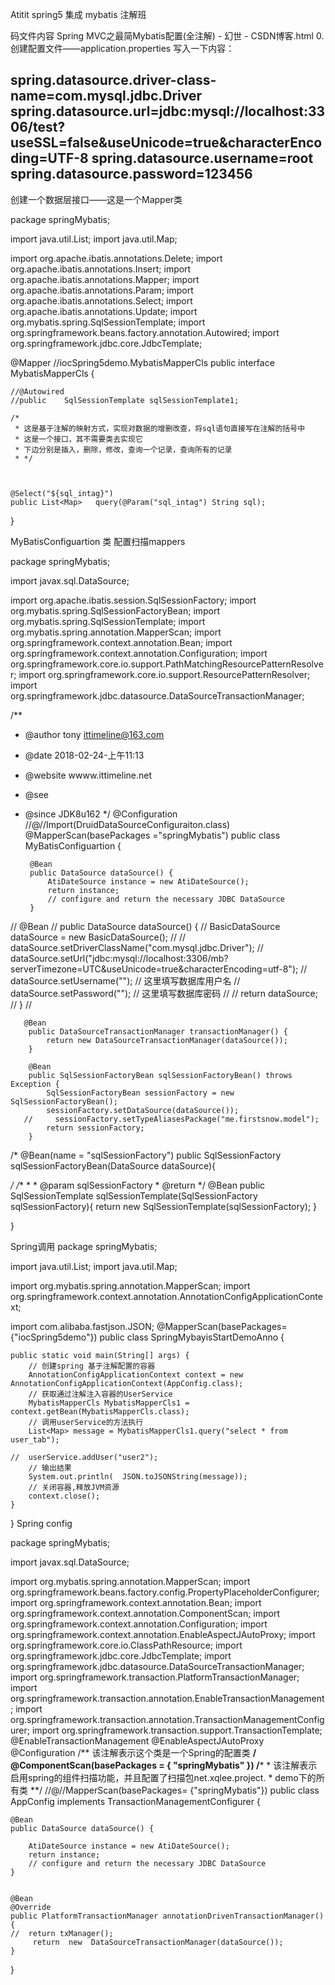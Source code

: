 Atitit spring5 集成 mybatis 注解班



码文件内容
Spring MVC之最简Mybatis配置(全注解) - 幻世 - CSDN博客.html
0. 创建配置文件——application.properties
写入一下内容：

spring.datasource.driver-class-name=com.mysql.jdbc.Driver
spring.datasource.url=jdbc:mysql://localhost:3306/test?useSSL=false&useUnicode=true&characterEncoding=UTF-8
spring.datasource.username=root
spring.datasource.password=123456
--------------------- 
创建一个数据层接口——这是一个Mapper类

package springMybatis;



import java.util.List;
import java.util.Map;

import org.apache.ibatis.annotations.Delete;
import org.apache.ibatis.annotations.Insert;
import org.apache.ibatis.annotations.Mapper;
import org.apache.ibatis.annotations.Param;
import org.apache.ibatis.annotations.Select;
import org.apache.ibatis.annotations.Update;
import org.mybatis.spring.SqlSessionTemplate;
import org.springframework.beans.factory.annotation.Autowired;
import org.springframework.jdbc.core.JdbcTemplate;

@Mapper
//iocSpring5demo.MybatisMapperCls
public interface MybatisMapperCls {
	
	
	//@Autowired
	//public	SqlSessionTemplate sqlSessionTemplate1;
    
    /*
     * 这是基于注解的映射方式，实现对数据的增删改查，将sql语句直接写在注解的括号中
     * 这是一个接口，其不需要类去实现它
     * 下边分别是插入，删除，修改，查询一个记录，查询所有的记录
     * */
    
 
    
    @Select("${sql_intag}")
    public List<Map>   query(@Param("sql_intag") String sql);
    
 
    
}

MyBatisConfiguartion 类  配置扫描mappers


package springMybatis;

import javax.sql.DataSource;

import org.apache.ibatis.session.SqlSessionFactory;
import org.mybatis.spring.SqlSessionFactoryBean;
import org.mybatis.spring.SqlSessionTemplate;
import org.mybatis.spring.annotation.MapperScan;
import org.springframework.context.annotation.Bean;
import org.springframework.context.annotation.Configuration;
import org.springframework.core.io.support.PathMatchingResourcePatternResolver;
import org.springframework.core.io.support.ResourcePatternResolver;
import org.springframework.jdbc.datasource.DataSourceTransactionManager;

 

/**
 * @author tony ittimeline@163.com
 * @date 2018-02-24-上午11:13
 * @website wwww.ittimeline.net
 * @see
 * @since JDK8u162
 */
@Configuration
//@//Import(DruidDataSourceConfiguraiton.class)
@MapperScan(basePackages ="springMybatis")
public class MyBatisConfiguartion { 
	   
		@Bean
		public DataSource dataSource() {
			AtiDateSource instance = new AtiDateSource();
			return instance;
			// configure and return the necessary JDBC DataSource
		}
		
		
//	   @Bean
//	    public DataSource dataSource() {
//	        BasicDataSource dataSource = new BasicDataSource();
//
//	        dataSource.setDriverClassName("com.mysql.jdbc.Driver");
//	        dataSource.setUrl("jdbc:mysql://localhost:3306/mb?serverTimezone=UTC&useUnicode=true&characterEncoding=utf-8");
//	        dataSource.setUsername("");   // 这里填写数据库用户名
//	        dataSource.setPassword("");   // 这里填写数据库密码
//
//	        return dataSource;
//	    }
// 
	   
	   
	   @Bean
	    public DataSourceTransactionManager transactionManager() {
	        return new DataSourceTransactionManager(dataSource());
	    }

	    @Bean
	    public SqlSessionFactoryBean sqlSessionFactoryBean() throws Exception {
	        SqlSessionFactoryBean sessionFactory = new SqlSessionFactoryBean();
	        sessionFactory.setDataSource(dataSource());
	   //     sessionFactory.setTypeAliasesPackage("me.firstsnow.model");
	        return sessionFactory;
	    }
 
 
/*
    @Bean(name = "sqlSessionFactory")
    public SqlSessionFactory sqlSessionFactoryBean(DataSource dataSource){

     
*/
    /**
     *
     * @param sqlSessionFactory
     * @return
     */
    @Bean
    public SqlSessionTemplate sqlSessionTemplate(SqlSessionFactory sqlSessionFactory){
        return new SqlSessionTemplate(sqlSessionFactory);
    }




}
 
Spring调用
package springMybatis;

import java.util.List;
import java.util.Map;

import org.mybatis.spring.annotation.MapperScan;
import org.springframework.context.annotation.AnnotationConfigApplicationContext;

import com.alibaba.fastjson.JSON;
@MapperScan(basePackages= {"iocSpring5demo"})
public class SpringMybayisStartDemoAnno {
	
	public static void main(String[] args) {
		// 创建spring 基于注解配置的容器
		AnnotationConfigApplicationContext context = new AnnotationConfigApplicationContext(AppConfig.class);
		// 获取通过注解注入容器的UserService
		MybatisMapperCls MybatisMapperCls1 = context.getBean(MybatisMapperCls.class);
		// 调用userService的方法执行
		List<Map> message = MybatisMapperCls1.query("select * from user_tab");
		
	//	userService.addUser("user2");
		// 输出结果
		System.out.println(  JSON.toJSONString(message));
		// 关闭容器,释放JVM资源
		context.close();
	}

}
Spring config

package springMybatis;

import javax.sql.DataSource;

import org.mybatis.spring.annotation.MapperScan;
import org.springframework.beans.factory.config.PropertyPlaceholderConfigurer;
import org.springframework.context.annotation.Bean;
import org.springframework.context.annotation.ComponentScan;
import org.springframework.context.annotation.Configuration;
import org.springframework.context.annotation.EnableAspectJAutoProxy;
import org.springframework.core.io.ClassPathResource;
import org.springframework.jdbc.core.JdbcTemplate;
import org.springframework.jdbc.datasource.DataSourceTransactionManager;
import org.springframework.transaction.PlatformTransactionManager;
import org.springframework.transaction.annotation.EnableTransactionManagement;
import org.springframework.transaction.annotation.TransactionManagementConfigurer;
import org.springframework.transaction.support.TransactionTemplate;
@EnableTransactionManagement
@EnableAspectJAutoProxy
@Configuration /** 该注解表示这个类是一个Spring的配置类 **/
@ComponentScan(basePackages = {
		"springMybatis" }) /***
							 * 该注解表示启用spring的组件扫描功能，并且配置了扫描包net.xqlee.project.
							 * demo下的所有类
							 **/
//@//MapperScan(basePackages= {"springMybatis"})
public class AppConfig implements TransactionManagementConfigurer {

 

 

	@Bean
	public DataSource dataSource() {
		 
		AtiDateSource instance = new AtiDateSource();
		return instance;
		// configure and return the necessary JDBC DataSource
	}

 
	@Bean
	@Override
	public PlatformTransactionManager annotationDrivenTransactionManager() {
	//	return txManager();
		 return  new  DataSourceTransactionManager(dataSource());
	}

}
